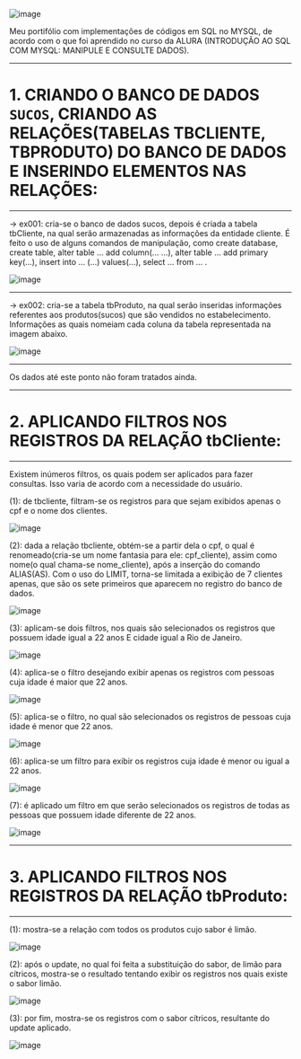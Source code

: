 ![image](https://user-images.githubusercontent.com/50182271/127007611-9c1c9766-5ba5-4099-8fff-b310763e1b31.png)

Meu portifólio com implementações de códigos em SQL no MYSQL, de acordo com o que foi aprendido no curso da ALURA (INTRODUÇÃO AO SQL COM MYSQL: MANIPULE E CONSULTE DADOS).

___________________________________________________________________________________________________________________________________________________________________________________
# 1. CRIANDO O BANCO DE DADOS `SUCOS`, CRIANDO AS RELAÇÕES(TABELAS TBCLIENTE, TBPRODUTO) DO BANCO DE DADOS E INSERINDO ELEMENTOS NAS RELAÇÕES:
___________________________________________________________________________________________________________________________________________________________________________________

-> ex001: cria-se o banco de dados sucos, depois é criada a tabela tbCliente, na qual serão armazenadas as informações da entidade cliente. É feito o uso de alguns comandos de manipulação, como create database, create table, alter table ... add column(... ...), alter table ... add primary key(...), insert into ... (...) values(...), select ... from ... . 

![image](https://user-images.githubusercontent.com/50182271/127037041-a6021fac-1c70-4351-9f95-f467acffb181.png)

___________________________________________________________________________________________________________________________________________________________________________________
-> ex002: cria-se a tabela tbProduto, na qual serão inseridas informações referentes aos produtos(sucos) que são vendidos no estabelecimento. Informações as quais nomeiam cada coluna da tabela representada na imagem abaixo.

![image](https://user-images.githubusercontent.com/50182271/127046889-bfd0f82b-9e4b-4220-abef-5d69f76d8981.png)

___________________________________________________________________________________________________________________________________________________________________________________
Os dados até este ponto não foram tratados ainda. 

_________________________________________________________________________________________________________________________________________________________________________________
# 2. APLICANDO FILTROS NOS REGISTROS DA RELAÇÃO tbCliente:
_________________________________________________________________________________________________________________________________________________________________________________

  Existem inúmeros filtros, os quais podem ser aplicados para fazer consultas. Isso varia de acordo com a necessidade do usuário.

(1): de tbcliente, filtram-se os registros para que sejam exibidos apenas o cpf e o nome dos clientes.

![image](https://user-images.githubusercontent.com/50182271/127083389-2ada2faf-ca7e-481b-8bd5-52627339469b.png)

(2): dada a relação tbcliente, obtém-se a partir dela o cpf, o qual é renomeado(cria-se um nome fantasia para ele: cpf_cliente), assim como nome(o qual chama-se nome_cliente), após a inserção do comando ALIAS(AS). Com o uso do LIMIT, torna-se limitada a exibição de 7 clientes apenas, que são os sete primeiros que aparecem no registro do banco de dados.

![image](https://user-images.githubusercontent.com/50182271/127083449-f55e619d-d608-420d-b729-a8130aa5d370.png)

(3): aplicam-se dois filtros, nos quais são selecionados os registros que possuem idade igual a 22 anos E cidade igual a Rio de Janeiro.

![image](https://user-images.githubusercontent.com/50182271/127149131-9bc51555-bd3e-430e-ad03-aa125cb9ddb5.png)

(4): aplica-se o filtro desejando exibir apenas os registros com pessoas cuja idade é maior que 22 anos.

![image](https://user-images.githubusercontent.com/50182271/127152728-accad712-3499-4413-a0f8-17283db52ae9.png)

(5): aplica-se o filtro, no qual são selecionados os registros de pessoas cuja idade é menor que 22 anos.

![image](https://user-images.githubusercontent.com/50182271/127152858-2daef1e7-c624-4319-b1b2-762f08183164.png)

(6): aplica-se um filtro para exibir os registros cuja idade é menor ou igual a 22 anos.

![image](https://user-images.githubusercontent.com/50182271/127153626-e86f69d5-d276-4766-80ba-5493e0912073.png)

(7): é aplicado um filtro em que serão selecionados os registros de todas as pessoas que possuem idade diferente de 22 anos.

![image](https://user-images.githubusercontent.com/50182271/127153808-3c0b55b8-2d93-486f-81dd-c84d4a88fa56.png)

_________________________________________________________________________________________________________________________________________________________________________________
# 3. APLICANDO FILTROS NOS REGISTROS DA RELAÇÃO tbProduto:
_________________________________________________________________________________________________________________________________________________________________________________

(1): mostra-se a relação com todos os produtos cujo sabor é limão.

![image](https://user-images.githubusercontent.com/50182271/127205543-14486521-bc5e-42fe-9a4c-ddea5084a155.png)

(2): após o update, no qual foi feita a substituição do sabor, de limão para cítricos, mostra-se o resultado tentando exibir os registros nos quais existe o sabor limão.

![image](https://user-images.githubusercontent.com/50182271/127209135-4723c3ca-913c-4048-82e0-9670d086dbdb.png)

(3): por fim, mostra-se os registros com o sabor cítricos, resultante do update aplicado.

![image](https://user-images.githubusercontent.com/50182271/127209194-a9b9a261-9b2b-4afe-9a7f-756cd785792b.png)





